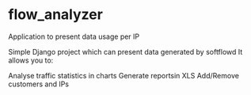 # flow_analyzer
Application to present data usage per IP

Simple Django project which can present data generated by softflowd
It allows you to:

Analyse traffic statistics in charts
Generate reportsin XLS
Add/Remove customers and IPs
